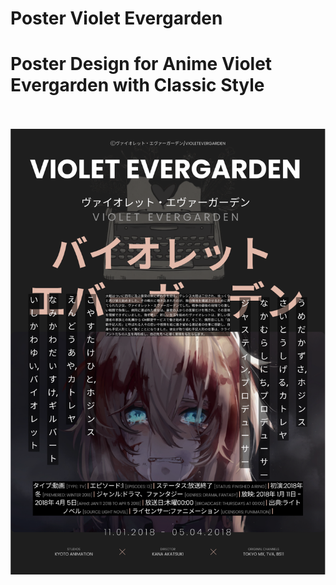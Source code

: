 # Poster Violet Evergarden
<h1>Poster Design for Anime Violet Evergarden with Classic Style</h1>

<br/>
<br/>

<div align="center">
<img src="Violet Evergarden.png">
</div>
